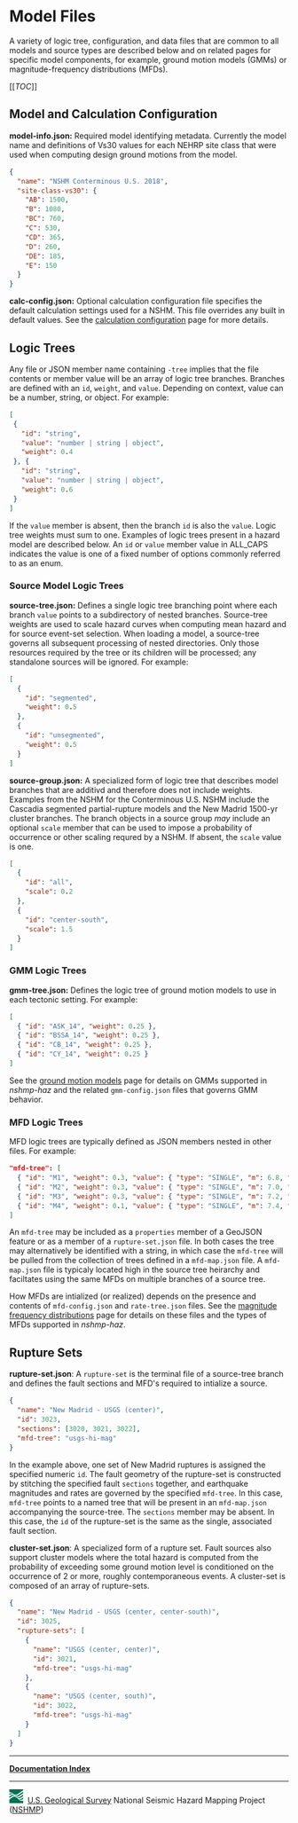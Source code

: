 # Model Files

A variety of logic tree, configuration, and data files that are common to all models and source
types are described below and on related pages for specific model components, for example, ground
motion models (GMMs) or magnitude-frequency distributions (MFDs).

[[_TOC_]]

## Model and Calculation Configuration

**model-info.json:** Required model identifying metadata. Currently the model name and
definitions of Vs30 values for each NEHRP site class that were used when computing design ground
motions from the model.

```json
{
  "name": "NSHM Conterminous U.S. 2018",
  "site-class-vs30": {
    "AB": 1500,
    "B": 1080,
    "BC": 760,
    "C": 530,
    "CD": 365,
    "D": 260,
    "DE": 185,
    "E": 150
  }
}
```

**calc-config.json:** Optional calculation configuration file specifies the default
calculation settings used for a NSHM. This file overrides any built in default values. See
the [calculation configuration](calculation-configuration) page for more details.

## Logic Trees

Any file or JSON member name containing `-tree` implies that the file contents or member value
will be an array of logic tree branches. Branches are defined with an `id`, `weight`, and `value`.
Depending on context, value can be a number, string, or object. For example:

 ```json
 [
  {
    "id": "string",
    "value": "number | string | object",
    "weight": 0.4
  }, {
    "id": "string",
    "value": "number | string | object",
    "weight": 0.6
  }
]
```

If the `value` member is absent, then the branch `id` is also the `value`. Logic tree weights must
sum to one. Examples of logic trees present in a hazard model are described below. An `id` or
`value` member value in ALL_CAPS indicates the value is one of a fixed number of options commonly
referred to as an enum.

### Source Model Logic Trees

**source-tree.json:** Defines a single logic tree branching point where each branch `value` points
to a subdirectory of nested branches. Source-tree weights are used to scale hazard curves when
computing mean hazard and for source event-set selection. When loading a model, a source-tree
governs all subsequent processing of nested directories. Only those resources required by the tree
or its children will be processed; any standalone sources will be ignored. For example:

```json
[
  {
    "id": "segmented",
    "weight": 0.5
  },
  {
    "id": "unsegmented",
    "weight": 0.5
  }
]
```

**source-group.json:** A specialized form of logic tree that describes model branches that are
additivd and therefore does not include weights. Examples from the NSHM for the Conterminous U.S.
NSHM include the Cascadia segmented partial-rupture models and the New Madrid 1500-yr cluster
branches. The branch objects in a source group _may_ include an optional `scale` member that can
be used to impose a probability of occurrence or other scaling requred by a NSHM. If absent, the
`scale` value is one.

```json
[
  {
    "id": "all",
    "scale": 0.2
  },
  {
    "id": "center-south",
    "scale": 1.5
  }
]
```

### GMM Logic Trees

**gmm-tree.json:** Defines the logic tree of ground motion models to use in each tectonic setting.
For example:

```json
[
  { "id": "ASK_14", "weight": 0.25 },
  { "id": "BSSA_14", "weight": 0.25 },
  { "id": "CB_14", "weight": 0.25 },
  { "id": "CY_14", "weight": 0.25 }
]
```

See the [ground motion models](ground-motion-models) page for details on GMMs supported in
_nshmp-haz_ and the related `gmm-config.json` files that governs GMM behavior.

### MFD Logic Trees

MFD logic trees are typically defined as JSON members nested in other files. For example:

```json
"mfd-tree": [
  { "id": "M1", "weight": 0.3, "value": { "type": "SINGLE", "m": 6.8, "rate": 0.001 }},
  { "id": "M2", "weight": 0.3, "value": { "type": "SINGLE", "m": 7.0, "rate": 0.001 }},
  { "id": "M3", "weight": 0.3, "value": { "type": "SINGLE", "m": 7.2, "rate": 0.001 }},
  { "id": "M4", "weight": 0.1, "value": { "type": "SINGLE", "m": 7.4, "rate": 0.001 }}
]
```

An `mfd-tree` may be included as a `properties` member of a GeoJSON feature or as a member of a
`rupture-set.json` file. In both cases the tree may alternatively be identified with a string, in
which case the `mfd-tree` will be pulled from the collection of trees defined in a `mfd-map.json`
file. A `mfd-map.json` file is typicaly located high in the source tree heirarchy and faciltates
using the same MFDs on multiple branches of a source tree.

How MFDs are intialized (or realized) depends on the presence and contents of `mfd-config.json` and
`rate-tree.json` files. See the
[magnitude frequency distributions](magnitude-frequency-distributions) page for details on these
files and the types of MFDs supported in _nshmp-haz_.

## Rupture Sets

**rupture-set.json**: A `rupture-set` is the terminal file of a source-tree branch and defines the
fault sections and MFD's required to intialize a source.

```json
{
  "name": "New Madrid - USGS (center)",
  "id": 3023,
  "sections": [3020, 3021, 3022],
  "mfd-tree": "usgs-hi-mag"
}
```

In the example above, one set of New Madrid ruptures is assigned the specified numeric `id`. The
fault geometry of the rupture-set is constructed by stitching the specified fault `sections`
together, and earthquake magnitudes and rates are governed by the specified `mfd-tree`. In this
case, `mfd-tree` points to a named tree that will be present in an `mfd-map.json` accompanying
the source-tree. The `sections` member may be absent. In this case, the `id` of the rupture-set
is the same as the single, associated fault section.

**cluster-set.json**: A specialized form of a rupture set. Fault sources also support cluster
models where the total hazard is computed from the probability of exceeding some ground motion
level is conditioned on the occurrence of 2 or more, roughly contemporaneous events. A cluster-set
is composed of an array of rupture-sets.

```json
{
  "name": "New Madrid - USGS (center, center-south)",
  "id": 3025,
  "rupture-sets": [
    {
      "name": "USGS (center, center)",
      "id": 3021,
      "mfd-tree": "usgs-hi-mag"
    },
    {
      "name": "USGS (center, south)",
      "id": 3022,
      "mfd-tree": "usgs-hi-mag"
    }
  ]
}
```

---

[**Documentation Index**](../README.md)

---
![USGS logo](./images/usgs-icon.png) &nbsp;[U.S. Geological Survey](https://www.usgs.gov)
National Seismic Hazard Mapping Project ([NSHMP](https://earthquake.usgs.gov/hazards/))

